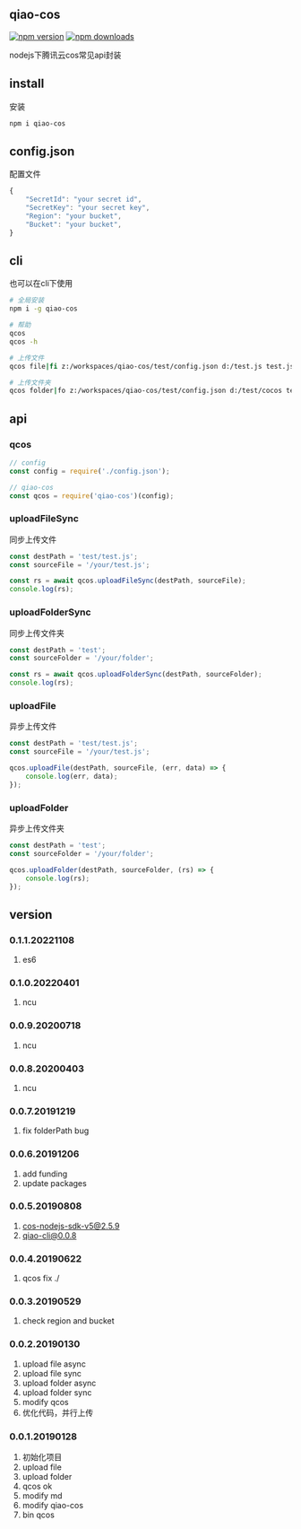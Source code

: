 ## qiao-cos
[![npm version](https://img.shields.io/npm/v/qiao-cos.svg?style=flat-square)](https://www.npmjs.org/package/qiao-cos)
[![npm downloads](https://img.shields.io/npm/dm/qiao-cos.svg?style=flat-square)](https://npm-stat.com/charts.html?package=qiao-cos)

nodejs下腾讯云cos常见api封装

## install

安装

```bash
npm i qiao-cos
```

## config.json

配置文件

```javascript
{
    "SecretId": "your secret id",
    "SecretKey": "your secret key",
    "Region": "your bucket",
    "Bucket": "your bucket",
}
```

## cli

也可以在cli下使用

```bash
# 全局安装
npm i -g qiao-cos

# 帮助
qcos
qcos -h

# 上传文件
qcos file|fi z:/workspaces/qiao-cos/test/config.json d:/test.js test.js	

# 上传文件夹
qcos folder|fo z:/workspaces/qiao-cos/test/config.json d:/test/cocos test9
```

## api
### qcos
```javascript
// config
const config = require('./config.json');

// qiao-cos
const qcos = require('qiao-cos')(config);
```

### uploadFileSync

同步上传文件

```javascript
const destPath = 'test/test.js';
const sourceFile = '/your/test.js';

const rs = await qcos.uploadFileSync(destPath, sourceFile);
console.log(rs);
```

### uploadFolderSync

同步上传文件夹

```javascript
const destPath = 'test';
const sourceFolder = '/your/folder';

const rs = await qcos.uploadFolderSync(destPath, sourceFolder);
console.log(rs);
```

### uploadFile

异步上传文件

```javascript
const destPath = 'test/test.js';
const sourceFile = '/your/test.js';

qcos.uploadFile(destPath, sourceFile, (err, data) => {
    console.log(err, data);
});
```

### uploadFolder

异步上传文件夹

```javascript
const destPath = 'test';
const sourceFolder = '/your/folder';

qcos.uploadFolder(destPath, sourceFolder, (rs) => {
    console.log(rs);
});
```

## version
### 0.1.1.20221108
1. es6
   
### 0.1.0.20220401
1. ncu

### 0.0.9.20200718
1. ncu

### 0.0.8.20200403
1. ncu

### 0.0.7.20191219
1. fix folderPath bug

### 0.0.6.20191206
1. add funding
2. update packages

### 0.0.5.20190808
1. cos-nodejs-sdk-v5@2.5.9
2. qiao-cli@0.0.8

### 0.0.4.20190622
1. qcos fix ./

### 0.0.3.20190529
1. check region and bucket

### 0.0.2.20190130
1. upload file async
2. upload file sync
3. upload folder async
4. upload folder sync
5. modify qcos
6. 优化代码，并行上传

### 0.0.1.20190128
1. 初始化项目
2. upload file
3. upload folder 
4. qcos ok
5. modify md
6. modify qiao-cos
7. bin qcos
